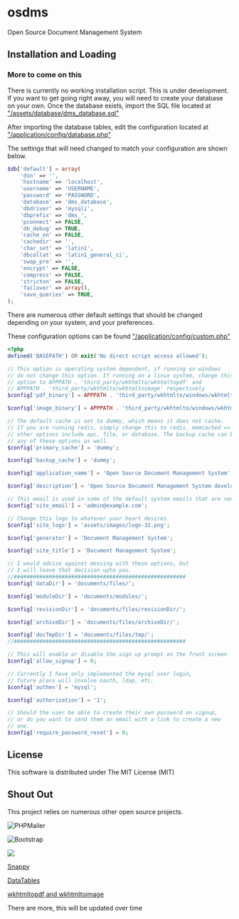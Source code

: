 # osdms
Open Source Document Management System


## Installation and Loading
### More to come on this

There is currently no working installation script.
This is under development. 
If you want to get going right away, you will need to create your database on your own.
Once the database exists, import the SQL file located at 
["/assets/database/dms_database.sql"](https://github.com/brandon-bailey/osdms/blob/master/assets/database/dms_database.sql)

After importing the database tables, edit the configuration located at 
["/application/config/database.php"](https://github.com/brandon-bailey/osdms/blob/master/application/config/database.php)

The settings that will need changed to match your configuration are shown below.

```php
$db['default'] = array(
	'dsn' => '',
	'hostname' => 'localhost',
	'username' => 'USERNAME',
	'password' => 'PASSWORD',
	'database' => 'dms_database',
	'dbdriver' => 'mysqli',
	'dbprefix' => 'dms_',
	'pconnect' => FALSE,
	'db_debug' => TRUE,
	'cache_on' => FALSE,
	'cachedir' => '',
	'char_set' => 'latin1',
	'dbcollat' => 'latin1_general_ci',
	'swap_pre' => '',
	'encrypt' => FALSE,
	'compress' => FALSE,
	'stricton' => FALSE,
	'failover' => array(),
	'save_queries' => TRUE,
);
```

There are numerous other default settings that should be changed depending on your system, and your preferences.

These configuration options can be found 
["/application/config/custom.php"](https://github.com/brandon-bailey/osdms/blob/master/application/config/custom.php)

```php
<?php
defined('BASEPATH') OR exit('No direct script access allowed');

// This option is operating system dependent, if running on windows
// do not change this option. If running on a linux system, change this
// option to APPPATH . 'third_party/wkhtmlto/wkhtmltopdf' and
// APPPATH . 'third_party/wkhtmlto/wkhtmltoimage' respectively
$config['pdf_binary'] = APPPATH . 'third_party/wkhtmlto/windows/wkhtmltopdf.exe';

$config['image_binary'] = APPPATH . 'third_party/wkhtmlto/windows/wkhtmltoimage.exe';

// The default cache is set to dummy, which means it does not cache.
// If you are running redis, simply change this to redis. memcached => memcached.
// other options include apc, file, or database. The backup cache can be set to 
// any of these options as well. 
$config['primary_cache'] = 'dummy';

$config['backup_cache'] = 'dummy';

$config['application_name'] = 'Open Source Document Management System';

$config['description'] = 'Open Source Document Management System developed by Brandon Bailey';

// This email is used in some of the default system emails that are sent out.
$config['site_email'] = 'admin@example.com';

// Change this logo to whatever your heart desires.
$config['site_logo'] = 'assets/images/logo-32.png';

$config['generator'] = 'Document Management System';

$config['site_title'] = 'Document Management System';

// I would advise against messing with these options, but 
// I will leave that decision upto you.
//######################################################
$config['dataDir'] = 'documents/files/';

$config['moduleDir'] = 'documents/modules/';

$config['revisionDir'] = 'documents/files/revisionDir/';

$config['archiveDir'] = 'documents/files/archiveDir/';

$config['docTmpDir'] = 'documents/files/tmp/';
//######################################################

// This will enable or disable the sign up prompt on the front screen
$config['allow_signup'] = 0;

// Currently I have only implemented the mysql user login,
// future plans will involve oauth, ldap, etc.
$config['authen'] = 'mysql';

$config['authorization'] = '1';

// Should the user be able to create their own password on signup,
// or do you want to send them an email with a link to create a new
// one.
$config['require_password_reset'] = 0;

```



## License

This software is distributed under The MIT License (MIT)


## Shout Out

This project relies on numerous other open source projects.


![PHPMailer](https://raw.github.com/PHPMailer/PHPMailer/master/examples/images/phpmailer.png)

![Bootstrap](https://avatars3.githubusercontent.com/u/2918581?v=3&s=200 "Twitter Bootstrap")

[![](http://tannerlinsley.com/memes/chartjs.gif)](http://www.chartjs.org/docs/)

[Snappy](https://github.com/KnpLabs/snappy "KnpLabs Snappy")

[DataTables](https://github.com/DataTables/DataTables)

[wkhtmltopdf and wkhtmltoimage](https://github.com/wkhtmltopdf/wkhtmltopdf)

There are more, this will be updated over time